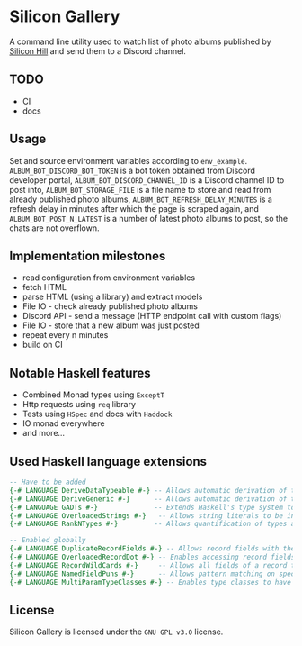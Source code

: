 # Silicon Gallery

A command line utility used to watch list of photo albums published
by [Silicon Hill](https://www.siliconhill.cz/photogalleries)
and send them to a Discord channel.

## TODO

- CI
- docs

## Usage

Set and source environment variables according to `env_example`.
`ALBUM_BOT_DISCORD_BOT_TOKEN` is a bot token obtained from Discord developer portal,
`ALBUM_BOT_DISCORD_CHANNEL_ID` is a Discord channel ID to post into,
`ALBUM_BOT_STORAGE_FILE` is a file name to store and read from already published photo albums,
`ALBUM_BOT_REFRESH_DELAY_MINUTES` is a refresh delay in minutes after which the page is scraped again, and
`ALBUM_BOT_POST_N_LATEST` is a number of latest photo albums to post, so the chats are not overflown.

## Implementation milestones

- read configuration from environment variables
- fetch HTML
- parse HTML (using a library) and extract models
- File IO - check already published photo albums
- Discord API - send a message (HTTP endpoint call with custom flags)
- File IO - store that a new album was just posted
- repeat every n minutes
- build on CI

## Notable Haskell features

- Combined Monad types using `ExceptT`
- Http requests using `req` library
- Tests using `HSpec` and docs with `Haddock`
- IO monad everywhere
- and more...

## Used Haskell language extensions

```haskell
-- Have to be added
{-# LANGUAGE DeriveDataTypeable #-} -- Allows automatic derivation of the `Data` and `Typeable` type classes.
{-# LANGUAGE DeriveGeneric #-}      -- Allows automatic derivation of the `Generic` type class.
{-# LANGUAGE GADTs #-}              -- Extends Haskell's type system to allow Generalized Algebraic Data Types.
{-# LANGUAGE OverloadedStrings #-}   -- Allows string literals to be interpreted as instances of `IsString`.
{-# LANGUAGE RankNTypes #-}         -- Allows quantification of types at arbitrary positions (rank-N types).

-- Enabled globally
{-# LANGUAGE DuplicateRecordFields #-} -- Allows record fields with the same name in different data types.
{-# LANGUAGE OverloadedRecordDot #-} -- Enables accessing record fields using the dot notation (e.g., `record.field`).
{-# LANGUAGE RecordWildCards #-}     -- Allows all fields of a record to be brought into scope without listing them individually.
{-# LANGUAGE NamedFieldPuns #-}      -- Allows pattern matching on specific record fields by name, even if others are present.
{-# LANGUAGE MultiParamTypeClasses #-} -- Enables type classes to have more than one type parameter.
```

## License

Silicon Gallery is licensed under the `GNU GPL v3.0` license.
